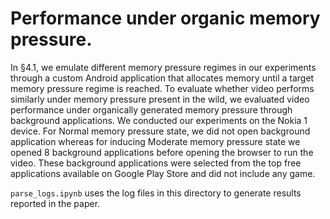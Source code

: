 # Performance under organic memory pressure.

In §4.1, we emulate different memory pressure regimes in our experiments through a custom Android application that allocates memory until a target memory pressure regime is reached. To evaluate whether video performs similarly under memory pressure present in the wild, we evaluated video performance under organically generated memory pressure through background applications. We conducted our experiments on the Nokia 1 device. For Normal memory pressure state, we did not open background application whereas for inducing Moderate memory pressure state we opened 8 background applications before opening the browser to run the video. These background applications were selected from the top free applications available on Google Play Store and did not include any game.

`parse_logs.ipynb` uses the log files in this directory to generate results reported in the paper.